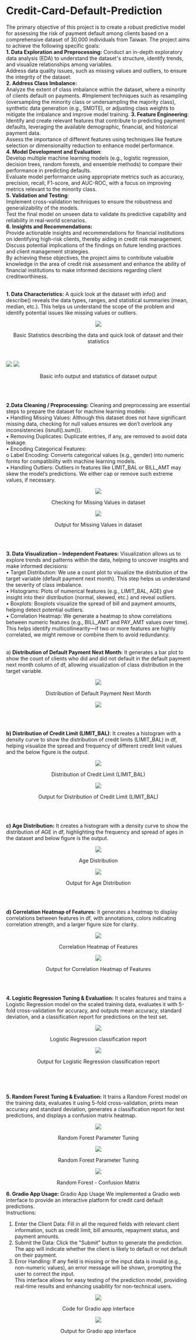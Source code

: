 # Credit-Card-Default-Prediction
The primary objective of this project is to create a robust predictive model for assessing the risk of payment default among clients based on a comprehensive dataset of 30,000 individuals from Taiwan. The project aims to achieve the following specific goals:<br>
**1. Data Exploration and Preprocessing:**
Conduct an in-depth exploratory data analysis (EDA) to understand the dataset's structure, identify trends, and visualize relationships among variables.<br>
Address data quality issues, such as missing values and outliers, to ensure the integrity of the dataset.<br>
**2. Address Class Imbalance:**<br>
Analyze the extent of class imbalance within the dataset, where a minority of clients default on payments.
#Implement techniques such as resampling (oversampling the minority class or undersampling the majority class), synthetic data generation (e.g., SMOTE), or adjusting class weights to mitigate the imbalance and improve model training.
**3. Feature Engineering**:<br>
Identify and create relevant features that contribute to predicting payment defaults, leveraging the available demographic, financial, and historical payment data.<br>
Assess the importance of different features using techniques like feature selection or dimensionality reduction to enhance model performance.<br>
**4. Model Development and Evaluation**:<br>
Develop multiple machine learning models (e.g., logistic regression, decision trees, random forests, and ensemble methods) to compare their performance in predicting defaults.<br>
Evaluate model performance using appropriate metrics such as accuracy, precision, recall, F1-score, and AUC-ROC, with a focus on improving metrics relevant to the minority class.<br>
**5. Validation and Testing**:<br>
Implement cross-validation techniques to ensure the robustness and generalizability of the models.<br>
Test the final model on unseen data to validate its predictive capability and reliability in real-world scenarios.<br>
**6. Insights and Recommendations:**<br>
Provide actionable insights and recommendations for financial institutions on identifying high-risk clients, thereby aiding in credit risk management.<br>
Discuss potential implications of the findings on future lending practices and client management strategies.<br>
By achieving these objectives, the project aims to contribute valuable knowledge in the area of credit risk assessment and enhance the ability of financial institutions to make informed decisions regarding client creditworthiness.
<br>
<br>

**1. Data Characteristics:** A quick look at the dataset with info() and describe() reveals the data types, ranges, and statistical summaries (mean, median, etc.). This helps us understand the scope of the problem and identify potential issues like missing values or outliers.
<p align="center">
  <img src="https://github.com/user-attachments/assets/b14217da-c5ba-4702-9b49-e67f5f29cdcf"/></p>
  <p align="center"> Basic Statistics describing the data and quick look of dataset and their statistics </p>
<br>
<p align="left">
  <img src="https://github.com/user-attachments/assets/074f74cb-8134-4f34-98a7-139b18c6b438"/>
  <img src="https://github.com/user-attachments/assets/3541d18e-f36f-456d-9779-f9fe86ef7a54"/>
</p>
  <p align="center"> Basic info output and statistics of dataset output </p>
<br>
<br>

**2.Data Cleaning / Preprocessing:** Cleaning and preprocessing are essential steps to prepare the dataset for machine learning models:<br>
•	Handling Missing Values: Although this dataset does not have significant missing data, checking for null values ensures we don’t overlook any inconsistencies (isnull().sum()).<br>
•	Removing Duplicates: Duplicate entries, if any, are removed to avoid data leakage.<br>
•	Encoding Categorical Features:<br>
    o	Label Encoding: Converts categorical values (e.g., gender) into numeric forms for compatibility with machine learning models.<br>
•	Handling Outliers: Outliers in features like LIMIT_BAL or BILL_AMT may skew the model’s predictions. We either cap or remove such extreme values, if necessary.<br>
<p align="center">
  <img src="https://github.com/user-attachments/assets/1352ec24-48a4-48b2-ab7e-f3c06daa9bb8"/></p>
  <p align="center">Checking for Missing Values in dataset</p>
<p align="center">
  <img src="https://github.com/user-attachments/assets/b16d8137-7201-4c73-bed1-edce67a54243"/></p>
  <p align="center">Output for Missing Values in dataset </p>
<br>
<br>

**3. Data Visualization – Independent Features:** Visualization allows us to explore trends and patterns within the data, helping to uncover insights and make informed decisions:<br>
•	Target Distribution: We use a count plot to visualize the distribution of the target variable (default payment next month). This step helps us understand the severity of class imbalance.<br>
•	Histograms: Plots of numerical features (e.g., LIMIT_BAL, AGE) give insight into their distribution (normal, skewed, etc.) and reveal outliers. <br>
•	Boxplots: Boxplots visualize the spread of bill and payment amounts, helping detect potential outliers.<br>
•	Correlation Heatmap: We generate a heatmap to show correlations between numeric features (e.g., BILL_AMT and PAY_AMT values over time). This helps identify multicollinearity—if two or more features are highly correlated, we might remove or combine them to avoid redundancy. 
<br>
<br>

a) **Distribution of Default Payment Next Month:** It generates a bar plot to show the count of clients who did and did not default in the default payment next month column of df, allowing visualization of class distribution in the target variable.<br>
<p align="center">
  <img src="https://github.com/user-attachments/assets/a5867cd0-c04f-40a9-9e2a-012695a16537"/></p>
  <p align="center">Distribution of Default Payment Next Month</p>
<p align="center">
  <img src="https://github.com/user-attachments/assets/18dc7475-8aca-4dad-ad53-1b5b55c27597"/></p>
<br>
<br>

**b) Distribution of Credit Limit (LIMIT_BAL)**: It creates a histogram with a density curve to show the distribution of credit limits (LIMIT_BAL) in df, helping visualize the spread and frequency of different credit limit values and the below figure is the output.
<p align="center">
  <img src="https://github.com/user-attachments/assets/b7c0fd9a-c99c-4805-a30e-0a6a0262638a"/></p>
  <p align="center"> Distribution of Credit Limit (LIMIT_BAL)</p>
<p align="center">
  <img src="https://github.com/user-attachments/assets/b7c0fd9a-c99c-4805-a30e-0a6a0262638a"/></p>
  <p align="center"> Output for Distribution of Credit Limit (LIMIT_BAL)</p>
  <br>
  <br>
  
**c) Age Distribution:** It creates a histogram with a density curve to show the distribution of AGE in df, highlighting the frequency and spread of ages in the dataset and below figure is the output. <br>
<p align="center">
  <img src="https://github.com/user-attachments/assets/caad23bc-07e6-4023-8b2c-f1f8104ac3b4"/></p>
  <p align="center">Age Distribution</p>
<p align="center">
  <img src="https://github.com/user-attachments/assets/88eb3c54-5697-4fbf-a12e-ff7748781b19"/></p>
  <p align="center">Output for Age Distribution</p>
<br>
<br>

**d) Correlation Heatmap of Features:** It generates a heatmap to display correlations between features in df, with annotations, colors indicating correlation strength, and a larger figure size for clarity.
<p align="center">
  <img src="https://github.com/user-attachments/assets/d15c7086-d345-4faf-8d3e-9e552e87adee"/></p>
  <p align="center">Correlation Heatmap of Features</p>
<p align="center">
  <img src="https://github.com/user-attachments/assets/3630769e-863c-4d76-bc77-137974f80740"/></p>
  <p align="center">Output for Correlation Heatmap of Features</p>
<br>
<br>

**4. Logistic Regression Tuning & Evaluation:** It scales features and trains a Logistic Regression model on the scaled training data, evaluates it with 5-fold cross-validation for accuracy, and outputs mean accuracy, standard deviation, and a classification report for predictions on the test set.
<p align="center">
  <img src="https://github.com/user-attachments/assets/b4222891-a8e5-4f8f-b9b6-6ce6c205494f"/></p>
  <p align="center">Logistic Regression classification report</p>
<p align="center">
  <img src="https://github.com/user-attachments/assets/0076d70b-4425-43f6-98b6-34ebc857e8b9"/></p>
  <p align="center">Output for Logistic Regression classification report</p>
<br>
<br>
<br> 

**5. Random Forest Tuning & Evaluation:** It trains a Random Forest model on the training data, evaluates it using 5-fold cross-validation, prints mean accuracy and standard deviation, generates a classification report for test predictions, and displays a confusion matrix heatmap.

<p align="center">
  <img src="https://github.com/user-attachments/assets/d224b45a-5434-4877-b95b-1f659d22ae0a"/></p>
  <p align="center">Random Forest Parameter Tuning
</p>
<p align="center">
  <img src="https://github.com/user-attachments/assets/96ff5b41-17e4-481b-87d9-84f5a4a2d2d2"/></p>
  <p align="center">Random Forest Parameter Tuning</p>
<p align="center">
  <img src="https://github.com/user-attachments/assets/a3b92462-c644-4a93-a389-b4621419aef2"/></p>
  <p align="center">Random Forest - Confusion Matrix</p>

**6. Gradio App Usage:** Gradio App Usage
We implemented a Gradio web interface to provide an interactive platform for credit card default predictions.<br>
Instructions:<br>
1.	Enter the Client Data: Fill in all the required fields with relevant client information, such as credit limit, bill amounts, repayment status, and payment amounts.<br>
2.	Submit the Data: Click the "Submit" button to generate the prediction. The app will indicate whether the client is likely to default or not default on their payment.<br>
3.	Error Handling: If any field is missing or the input data is invalid (e.g., non-numeric values), an error message will be shown, prompting the user to correct the input.<br>
This interface allows for easy testing of the prediction model, providing real-time results and enhancing usability for non-technical users.<br>
<p align="center">
  <img src="https://github.com/user-attachments/assets/3f86977f-b306-48b2-a9a4-606e6a674bf9"/></p>
  <p align="center">Code for Gradio app interface</p>
<p align="center">
  <img src="https://github.com/user-attachments/assets/7ec2ee51-2f7f-4bc7-8acd-9c1ab483b14d"/></p>
  <p align="center">Output for Gradio app interface</p>




